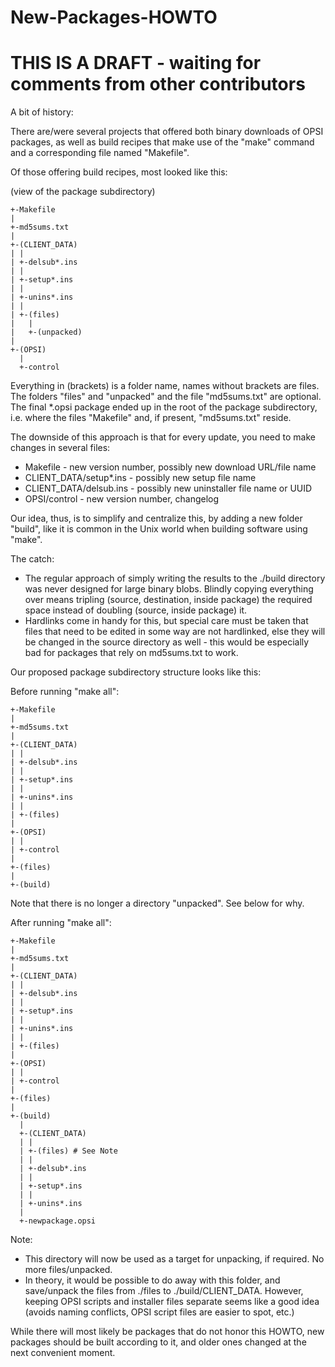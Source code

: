 # New-Packages-HOWTO

# THIS IS A DRAFT - waiting for comments from other contributors

A bit of history:

There are/were several projects that offered both binary downloads of OPSI packages, as well as build recipes that make use of the "make" command and a corresponding file named "Makefile".

Of those offering build recipes, most looked like this:

(view of the package subdirectory)

    +-Makefile
    |
    +-md5sums.txt
    |
    +-(CLIENT_DATA)
    | |
    | +-delsub*.ins
    | |
    | +-setup*.ins
    | |
    | +-unins*.ins
    | |
    | +-(files)
    |   |
    |   +-(unpacked)
    |
    +-(OPSI)
      |
      +-control

Everything in (brackets) is a folder name, names without brackets are files.
The folders "files" and "unpacked" and the file "md5sums.txt" are optional.
The final *.opsi package ended up in the root of the package subdirectory, i.e. where the files "Makefile" and, if present, "md5sums.txt" reside.

The downside of this approach is that for every update, you need to make changes in several files:
* Makefile - new version number, possibly new download URL/file name
* CLIENT_DATA/setup*.ins - possibly new setup file name
* CLIENT_DATA/delsub.ins - possibly new uninstaller file name or UUID
* OPSI/control - new version number, changelog

Our idea, thus, is to simplify and centralize this, by adding a new folder "build", like it is common in the Unix world when building software using "make".

The catch:
* The regular approach of simply writing the results to the ./build directory was never designed for large binary blobs. Blindly copying everything over means tripling (source, destination, inside package) the required space instead of doubling (source, inside package) it.
* Hardlinks come in handy for this, but special care must be taken that files that need to be edited in some way are not hardlinked, else they will be changed in the source directory as well - this would be especially bad for packages that rely on md5sums.txt to work.

Our proposed package subdirectory structure looks like this:

Before running "make all":

    +-Makefile
    |
    +-md5sums.txt
    |
    +-(CLIENT_DATA)
    | |
    | +-delsub*.ins
    | |
    | +-setup*.ins
    | |
    | +-unins*.ins
    | |
    | +-(files)
    |
    +-(OPSI)
    | |
    | +-control
    |
    +-(files)
    |
    +-(build)

Note that there is no longer a directory "unpacked". See below for why.


After running "make all":

    +-Makefile
    |
    +-md5sums.txt
    |
    +-(CLIENT_DATA)
    | |
    | +-delsub*.ins
    | |
    | +-setup*.ins
    | |
    | +-unins*.ins
    | |
    | +-(files)
    |
    +-(OPSI)
    | |
    | +-control
    |
    +-(files)
    |
    +-(build)
      |
      +-(CLIENT_DATA)
      | |
      | +-(files) # See Note
      | |
      | +-delsub*.ins
      | |
      | +-setup*.ins
      | |
      | +-unins*.ins
      |
      +-newpackage.opsi

Note: 
* This directory will now be used as a target for unpacking, if required. No more files/unpacked.
* In theory, it would be possible to do away with this folder, and save/unpack the files from ./files to ./build/CLIENT_DATA. However, keeping OPSI scripts and installer files separate seems like a good idea (avoids naming conflicts, OPSI script files are easier to spot, etc.)

While there will most likely be packages that do not honor this HOWTO, new packages should be built according to it, and older ones changed at the next convenient moment.

